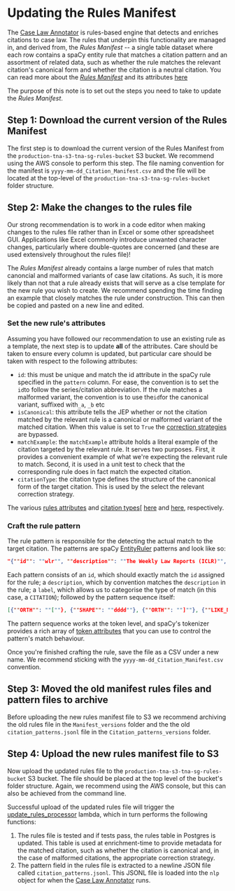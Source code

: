 # Updating the Rules Manifest

The [Case Law Annotator](/docs/caselaw/case-law-annotator.md) is rules-based engine that detects and enriches citations to case law. The rules that underpin this functionality are managed in, and derived from, the *Rules Manifest* -- a single table dataset where each row contains a spaCy entity rule that matches a citation pattern and an assortment of related data, such as whether the rule matches the relevant citation's canonical form and whether the citation is a neutral citation. You can read more about the [*Rules Manifest*](/docs/caselaw/case-law-annotator.md#the-rules-manifest-canonical-and-malformed-citations) and its attributes [here](/docs/caselaw/case-law-annotator.md)

The purpose of this note is to set out the steps you need to take to update the *Rules Manifest*.

## Step 1: Download the current version of the Rules Manifest

The first step is to download the current version of the Rules Manifest from the `production-tna-s3-tna-sg-rules-bucket` S3 bucket. We recommend using the AWS console to perform this step. The file naming convention for the manifest is `yyyy-mm-dd_Citation_Manifest.csv` and the file will be located at the top-level of the `production-tna-s3-tna-sg-rules-bucket` folder structure.

## Step 2: Make the changes to the rules file

Our strong recommendation is to work in a code editor when making changes to the rules file rather than in Excel or some other spreadsheet GUI. Applications like Excel commonly introduce unwanted character changes, particularly where double-quotes are concerned (and these are used extensively throughout the rules file)!

The *Rules Manifest* already contains a large number of rules that match canoncial and malformed variants of case law citations. As such, it is more likely than not that a rule already exists that will serve as a clse template for the new rule you wish to create. We recommend spending the time finding an example that closely matches the rule under construction. This can then be copied and pasted on a new line and edited.

### Set the new rule's attributes

Assuming you have followed our recommendation to use an existing rule as a template, the next step is to update **all** of the attributes. Care should be taken to ensure every column is updated, but particular care should be taken with respect to the following attributes:

- `id`: this must be unique and match the id attribute in the spaCy rule specified in the `pattern` column. For ease, the convention is to set the `id`to follow the series/citation abbreviation. If the rule matches a malformed variant, the convention is to use the`id`for the canonical variant, suffixed with`_a`, `_b` etc
- `isCanonical`: this attribute tells the JEP whether or not the citation matched by the relevant rule is a canonical or malformed variant of the matched citation. When this value is set to `True` the [correction strategies](/rules/correction_strategies.py) are bypassed.
- `matchExample`: the `matchExample` attribute holds a literal example of the citation targeted by the relevant rule. It serves two purposes. First, it provides a convenient example of what we're expecting the relevant rule to match. Second, it is used in a unit test to check that the corresponding rule does in fact match the expected citation.
- `citationType`: the citation type defines the structure of the canonical form of the target citation. This is used by the select the relevant correction strategy.

The various [rules attributes](/docs/caselaw/case-law-annotator.md#rule-attributes) and [citation types](/docs/caselaw/case-law-annotator.md#citation-types)\[ [here](/docs/caselaw/case-law-annotator.md#rule-attributes) and [here](/docs/caselaw/case-law-annotator.md#citation-types), respectively.

### Craft the rule pattern

The rule pattern is responsible for the detecting the actual match to the target citation. The patterns are spaCy [EntityRuler](https://spacy.io/usage/rule-based-matching#entityruler) patterns and look like so:

```json
"{""id"": ""wlr"", ""description"": ""The Weekly Law Reports (ICLR)"", ""label"": ""CITATION"", ""pattern"": [{""ORTH"": ""[""}, {""SHAPE"": ""dddd""}, {""ORTH"": ""]""}, {""LIKE_NUM"": true}, {""ORTH"": ""WLR""},{""LIKE_NUM"": true}]}"
```

Each pattern consists of an `id`, which should exactly match the `id` assigned for the rule; a `description`, which by convention matches the `description` in the rule; a `label`, which allows us to categorise the type of match (in this case, a `CITATION`); followed by the pattern sequence itself:

```json
[{""ORTH"": ""[""}, {""SHAPE"": ""dddd""}, {""ORTH"": ""]""}, {""LIKE_NUM"": true}, {""ORTH"": ""WLR""},{""LIKE_NUM"": true}]
```

The pattern sequence works at the token level, and spaCy's tokenizer provides a rich array of [token attributes](https://spacy.io/api/token#attributes) that you can use to control the pattern's match behaviour.

Once you're finished crafting the rule, save the file as a CSV under a new name. We recommend sticking with the `yyyy-mm-dd_Citation_Manifest.csv` convention.

## Step 3: Moved the old manifest rules files and pattern files to archive

Before uploading the new rules manifest file to S3 we recommend archiving the old rules file in the `Manifest_versions` folder and the the old `citation_patterns.jsonl` file in the `Citation_patterns_versions` folder.

## Step 4: Upload the new rules manifest file to S3

Now upload the updated rules file to the `production-tna-s3-tna-sg-rules-bucket` S3 bucket. The file should be placed at the top level of the bucket's folder structure. Again, we recommend using the AWS console, but this can also be achieved from the command line.

Successful upload of the updated rules file will trigger the [update_rules_processor](/lambda/update_rules_processor/index.py) lambda, which in turn performs the following functions:

1. The rules file is tested and if tests pass, the rules table in Postgres is updated. This table is used at enrichment-time to provide metadata for the matched citation, such as whether the citation is canonical and, in the case of malformed citations, the appropriate correction strategy.
1. The pattern field in the rules file is extracted to a newline JSON file called `citation_patterns.jsonl`. This JSONL file is loaded into the `nlp` object for when the [Case Law Annotator](/docs/caselaw/case-law-annotator.md) runs.
